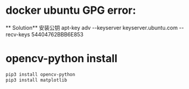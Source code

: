 
# docker ubuntu GPG error:

** Solution**
安装公钥
apt-key adv --keyserver keyserver.ubuntu.com --recv-keys 54404762BBB6E853

# opencv-python install

```bash
pip3 install opencv-python 
pip3 install matplotlib
````
# 

